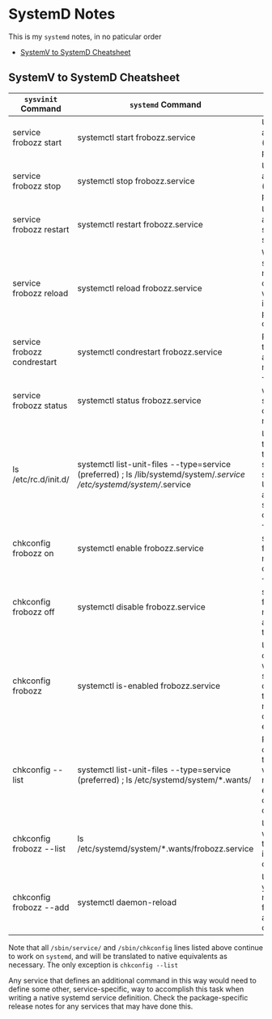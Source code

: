 # SystemD Notes

This is my `systemd` notes, in no paticular order

* [SystemV to SystemD Cheatsheet](#systemv-to-systemd-cheatsheet)

## SystemV to SystemD Cheatsheet

| `sysvinit` Command | `systemd` Command | Notes |
| -------------------- | ------------------- | ------- |
| service frobozz start |systemctl start frobozz.service|Used to start a service (not reboot persistent)|
| service frobozz stop |systemctl stop frobozz.service|Used to stop a service (not reboot persistent)|
| service frobozz restart |systemctl restart frobozz.service|Used to stop and then start a service|
| service frobozz reload |systemctl reload frobozz.service|When supported, reloads the config file without interrupting pending operations.|
| service frobozz condrestart |systemctl condrestart frobozz.service|Restarts if the service is already running.|
| service frobozz status |systemctl status frobozz.service | Tells whether a service is currently running. |
| ls /etc/rc.d/init.d/ | systemctl list-unit-files --type=service (preferred) ; ls /lib/systemd/system/*.service /etc/systemd/system/*.service | Used to list the services that can be started or stopped. Used to list all the services and other units |
| chkconfig frobozz on | systemctl enable frobozz.service | Turn the service on, for start at next boot, or other trigger. |
| chkconfig frobozz off | systemctl disable frobozz.service | Turn the service off for the next reboot, or any other trigger. |
| chkconfig frobozz | systemctl is-enabled frobozz.service | Used to check whether a service is configured to start or not in the current environment. |
| chkconfig --list | systemctl list-unit-files --type=service (preferred) ; ls /etc/systemd/system/*.wants/ |Print a table of services that lists which runlevels each is configured on or off |
| chkconfig frobozz --list | ls /etc/systemd/system/*.wants/frobozz.service | Used to list what levels this service is configured on or off |
| chkconfig frobozz --add | systemctl daemon-reload | Used when you create a new service file or modify any configuration |

Note that all `/sbin/service/` and `/sbin/chkconfig` lines listed above continue to work on `systemd`, and will be translated to native equivalents as necessary. The only exception is `chkconfig --list`

Any service that defines an additional command in this way would need to define some other, service-specific, way to accomplish this task when writing a native systemd service definition.
Check the package-specific release notes for any services that may have done this.

